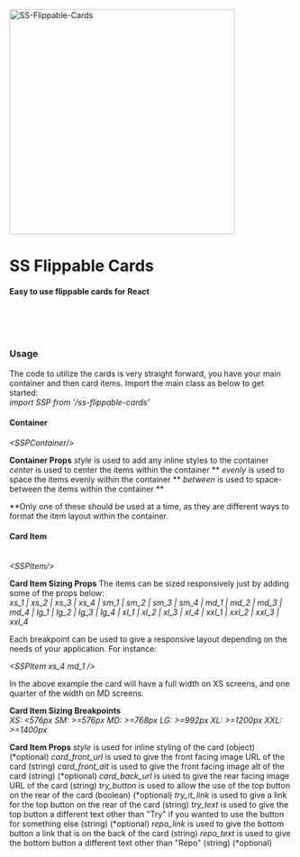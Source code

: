 <img src="https://i.ibb.co/ysKnYHD/SS-Flippable-Cards.png" alt="SS-Flippable-Cards" style="width: 400px; height: auto;">
<br/>
<h1>SS Flippable Cards</h1>
<h4>Easy to use flippable cards for React </h4>
<br/>
<br/>
<br/>
<h3>Usage</h3>
The code to utilize the cards is very straight forward, you have your main container and then card items. Import the main class as below to get started:
<br/>
<i>import SSP from '/ss-flippable-cards'</i>
<br/>
<h4>Container</h4>
<i>&lt;SSPContainer/&gt;</i>

<b>Container Props</b>
<i>style</i> is used to add any inline styles to the container
<i>center</i> is used to center the items within the container **
<i>evenly</i> is used to space the items evenly within the container **
<i>between</i> is used to space-between the items within the container **

**Only one of these should be used at a time, as they are different ways to format the item layout within the container.

<h4>Card Item</h4>
<br/>
<i>&lt;SSPItem/&gt;</i>

<b>Card Item Sizing Props</b>
The items can be sized responsively just by adding some of the props below:
<br/>
<i>xs_1 | xs_2 | xs_3 | xs_4 | sm_1 | sm_2 | sm_3 | sm_4 | md_1 | md_2 | md_3 |
md_4 | lg_1 | lg_2 | lg_3 | lg_4 | xl_1 | xl_2 | xl_3 | xl_4 | xxl_1 | xxl_2 |
xxl_3 | xxl_4</i>

Each breakpoint can be used to give a responsive layout depending on the needs of your application. For instance:

<i>&lt;SSPItem xs_4 md_1 /&gt;</i>

In the above example the card will have a full width on XS screens, and one quarter of the width on MD screens.

<b>Card Item Sizing Breakpoints</b>
<br/>
<i>
XS: &lt;576px
SM: &gt;=576px
MD: &gt;=768px
LG: &gt;=992px
XL: &gt;=1200px
XXL: &gt;=1400px
</i>
<br/>

<b>Card Item Props</b>
<i>style</i> is used for inline styling of the card (object) (*optional)
<i>card_front_url</i> is used to give the front facing image URL of the card (string)
<i>card_front_alt</i> is used to give the front facing image alt of the card (string) (*optional)
<i>card_back_url</i> is used to give the rear facing image URL of the card (string)
<i>try_button</i> is used to allow the use of the top button on the rear of the card (boolean) (*optional)
<i>try_it_link</i> is used to give a link for the top button on the rear of the card (string)
<i>try_text</i> is used to give the top button a different text other than "Try" if you wanted to use the button for something else (string) (*optional)
<i>repo_link</i> is used to give the bottom button a link that is on the back of the card (string)
<i>repo_text</i> is used to give the bottom button a different text other than "Repo" (string) (*optional)